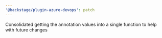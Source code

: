 ```yaml
---
'@backstage/plugin-azure-devops': patch
---
```


Consolidated getting the annotation values into a single function to help with future changes
